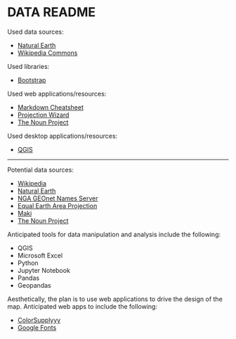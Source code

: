 # DATA README

Used data sources:

* [Natural Earth](http://www.naturalearthdata.com/)
* [Wikipedia Commons](https://commons.wikimedia.org/wiki/Category:Pronunciation_of_names_of_cities)

Used libraries:

* [Bootstrap](https://getbootstrap.com/docs/4.3/getting-started/introduction/)

Used web applications/resources:

* [Markdown Cheatsheet](https://github.com/adam-p/markdown-here/wiki/Markdown-Cheatsheet)
* [Projection Wizard](http://projectionwizard.org/)
* [The Noun Project](https://thenounproject.com/term/sound/1226989/#)

Used desktop applications/resources:

* [QGIS](https://qgis.org/en/site/)

---

Potential data sources:

* [Wikipedia](https://commons.wikimedia.org/wiki/Category:Pronunciation_of_names_of_cities)
* [Natural Earth](http://www.naturalearthdata.com/)
* [NGA GEOnet Names Server](http://geonames.nga.mil/gns/html/index.html)
* [Equal Earth Area Projection](https://observablehq.com/@d3/equal-earth)
* [Maki](https://labs.mapbox.com/maki-icons/)
* [The Noun Project](https://thenounproject.com/)

Anticipated tools for data manipulation and analysis include the following:

* QGIS
* Microsoft Excel
* Python
* Jupyter Notebook
* Pandas
* Geopandas

Aesthetically, the plan is to use web applications to drive the design of the map. Anticipated web apps to include the following:

* [ColorSupplyyy](https://colorsupplyyy.com/app)
* [Google Fonts](https://fonts.google.com/)

